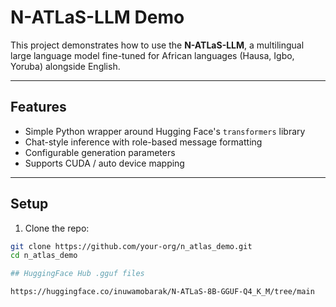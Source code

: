 # N-ATLaS-LLM Demo

This project demonstrates how to use the **N-ATLaS-LLM**, a multilingual large language model fine-tuned for African languages (Hausa, Igbo, Yoruba) alongside English.  

---

## Features
- Simple Python wrapper around Hugging Face's `transformers` library
- Chat-style inference with role-based message formatting
- Configurable generation parameters
- Supports CUDA / auto device mapping

---

## Setup

1. Clone the repo:
```bash
git clone https://github.com/your-org/n_atlas_demo.git
cd n_atlas_demo

## HuggingFace Hub .gguf files

https://huggingface.co/inuwamobarak/N-ATLaS-8B-GGUF-Q4_K_M/tree/main